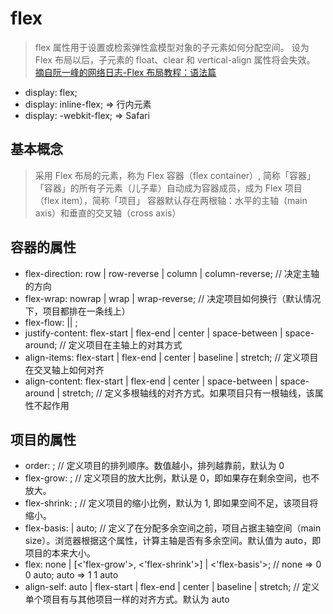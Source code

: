 # flex

> flex 属性用于设置或检索弹性盒模型对象的子元素如何分配空间。
> 设为 Flex 布局以后，子元素的 float、clear 和 vertical-align 属性将会失效。
> [摘自阮一峰的网络日志-Flex 布局教程：语法篇](http://www.ruanyifeng.com/blog/2015/07/flex-grammar.html)

- display: flex;
- display: inline-flex; => 行内元素
- display: -webkit-flex; => Safari

## 基本概念

> 采用 Flex 布局的元素，称为 Flex 容器（flex container）, 简称「容器」
> 「容器」的所有子元素（儿子辈）自动成为容器成员，成为 Flex 项目（flex item），简称「项目」
> 容器默认存在两根轴：水平的主轴（main axis）和垂直的交叉轴（cross axis）

## 容器的属性

- flex-direction: row | row-reverse | column | column-reverse; // 决定主轴的方向
- flex-wrap: nowrap | wrap | wrap-reverse; // 决定项目如何换行（默认情况下，项目都排在一条线上）
- flex-flow: <flex-direction> || <flex-wrap>;
- justify-content: flex-start | flex-end | center | space-between | space-around; // 定义项目在主轴上的对其方式
- align-items: flex-start | flex-end | center | baseline | stretch; // 定义项目在交叉轴上如何对齐
- align-content: flex-start | flex-end | center | space-between | space-around | stretch; // 定义多根轴线的对齐方式。如果项目只有一根轴线，该属性不起作用

## 项目的属性

- order: <integer>; // 定义项目的排列顺序。数值越小，排列越靠前，默认为 0
- flex-grow: <number>; // 定义项目的放大比例，默认是 0，即如果存在剩余空间，也不放大。
- flex-shrink: <number>; // 定义项目的缩小比例，默认为 1, 即如果空间不足，该项目将缩小。
- flex-basis: <length> | auto; // 定义了在分配多余空间之前，项目占据主轴空间（main size）。浏览器根据这个属性，计算主轴是否有多余空间。默认值为 auto，即项目的本来大小。
- flex: none | [<'flex-grow'>, <'flex-shrink'>] | <'flex-basis'>; // none => 0 0 auto; auto => 1 1 auto
- align-self: auto | flex-start | flex-end | center | baseline | stretch; // 定义单个项目有与其他项目一样的对齐方式。默认为 auto
